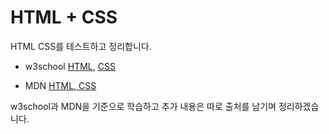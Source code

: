 # HTML + CSS

HTML CSS를 테스트하고 정리합니다.

- w3school [HTML](https://www.w3schools.com/html/default.asp),
  [CSS](https://www.w3schools.com/css/default.asp)

- MDN [HTML, CSS](https://developer.mozilla.org/ko/docs/Learn/HTML)

w3school과 MDN을 기준으로 학습하고 추가 내용은 따로 출처를 남기며 정리하겠습니다.
